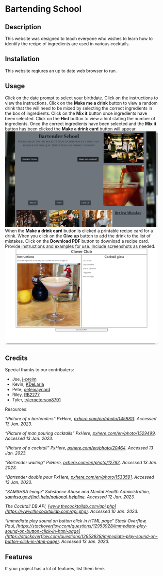 # Bartending School

## Description 
This website was designed to teach everyone who wishes to learn how to identify the recipe of ingredients are used in various cocktails.


## Installation
This website reqiures an up to date web browser to run.

## Usage
Click on the date prompt to select your birthdate. Click on the instructions to view the instructions. Click on the **Make me a drink** button to view a random drink that the will need to be mixed by selecting the correct ingredients in the box of ingredients. Click on the **Mix it** button once ingredients have been selected. Click on the **Hint** button to view a hint stating the number of ingredients.  Once the correct ingredients have been selected and the **Mix it** button has been clicked the **Make a drink card** button will appear.  
![Bartending School](assets/images/screenshot1.png)
When the **Make a drink card** button is clicked a printable recipe card for a drink.  When you click on the **Give up** button to add the drink to the list of mistakes. Click on the **Download PDF** button to download a recipe card.
Provide instructions and examples for use. Include screenshots as needed.
![Bartending School](assets/images/screenshot2.png)




## Credits

Special thanks to our contributers:
- Joe, [j-preim](https://github.com/j-preim)
- Kevin, [KDeLaria](https://github.com/KDeLaria)
- Pete, [petemaynard](https://github.com/petemaynard)
- Riley, [RB2277](https://github.com/RB2277)
- Tyler, [tylerpeterson8791](https://github.com/tylerpeterson8791)


Resources:

*“Picture of a bartenders” PxHere, *[pxhere.com/en/photo/1458811](https://pxhere.com/en/photo/1458811)*. Accessed 13 Jan. 2023.*

*“Picture of man pouring cocktails” PxHere, *[pxhere.com/en/photo/1529499](https://pxhere.com/en/photo/1529499)*. Accessed 13 Jan. 2023.*

*“Picture of a cocktail” PxHere, *[pxhere.com/en/photo/20464](https://pxhere.com/en/photo/20464)*. Accessed 13 Jan. 2023.*

*“Bartender waiting” PxHere, *[pxhere.com/en/photo/12762](https://pxhere.com/en/photo/12762)*. Accessed 13 Jan. 2023.*

*“Bartender double pour PxHere, *[pxhere.com/en/photo/1533591](https://pxhere.com/en/photo/1533591)*. Accessed 13 Jan. 2023.*

*“SAMSHSA Image” Substance Abuse and Mental Health Administration, *[samhsa.gov/find-help/national-helpline](https://www.samhsa.gov/find-help/national-helpline)*. Accessed 12 Jan. 2023.*

*The Cocktail DB API, *[www.thecocktaildb.com/api.php](https://www.thecocktaildb.com/api.php)*. Accessed 10 Jan. 2023.*

*“Immediate play sound on button click in HTML page” Stack Overflow, Paul, *[https://stackoverflow.com/questions/12953928/immediate-play-sound-on-button-click-in-html-page](https://stackoverflow.com/questions/12953928/immediate-play-sound-on-button-click-in-html-page)*. Accessed 13 Jan. 2023.*

## Features

If your project has a lot of features, list them here.
